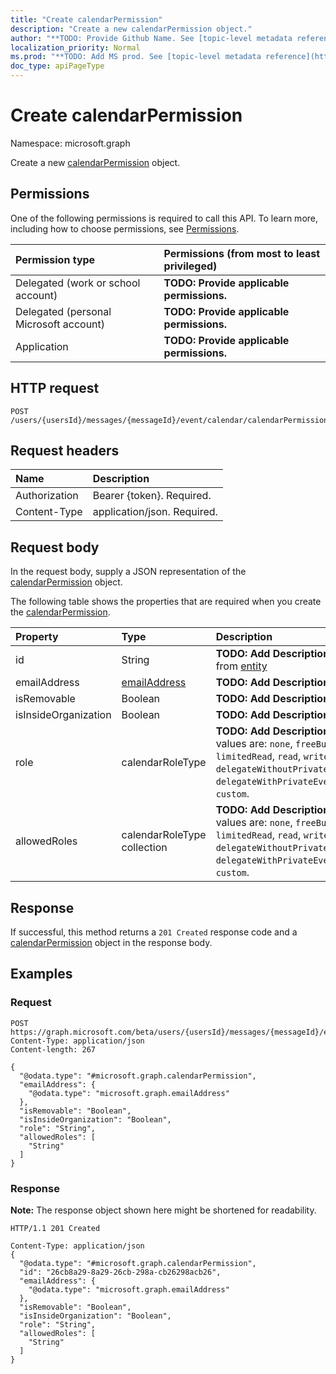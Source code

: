 ```yaml
---
title: "Create calendarPermission"
description: "Create a new calendarPermission object."
author: "**TODO: Provide Github Name. See [topic-level metadata reference](https://msgo.azurewebsites.net/add/document/guidelines/metadata.html#topic-level-metadata)**"
localization_priority: Normal
ms.prod: "**TODO: Add MS prod. See [topic-level metadata reference](https://msgo.azurewebsites.net/add/document/guidelines/metadata.html#topic-level-metadata)**"
doc_type: apiPageType
---
```


# Create calendarPermission
Namespace: microsoft.graph

Create a new [calendarPermission](../resources/calendarpermission.md) object.

## Permissions
One of the following permissions is required to call this API. To learn more, including how to choose permissions, see [Permissions](/graph/permissions-reference).

|Permission type|Permissions (from most to least privileged)|
|:---|:---|
|Delegated (work or school account)|**TODO: Provide applicable permissions.**|
|Delegated (personal Microsoft account)|**TODO: Provide applicable permissions.**|
|Application|**TODO: Provide applicable permissions.**|

## HTTP request

<!-- {
  "blockType": "ignored"
}
-->
``` http
POST /users/{usersId}/messages/{messageId}/event/calendar/calendarPermissions
```

## Request headers
|Name|Description|
|:---|:---|
|Authorization|Bearer {token}. Required.|
|Content-Type|application/json. Required.|

## Request body
In the request body, supply a JSON representation of the [calendarPermission](../resources/calendarpermission.md) object.

The following table shows the properties that are required when you create the [calendarPermission](../resources/calendarpermission.md).

|Property|Type|Description|
|:---|:---|:---|
|id|String|**TODO: Add Description** Inherited from [entity](../resources/entity.md)|
|emailAddress|[emailAddress](../resources/emailaddress.md)|**TODO: Add Description**|
|isRemovable|Boolean|**TODO: Add Description**|
|isInsideOrganization|Boolean|**TODO: Add Description**|
|role|calendarRoleType|**TODO: Add Description**. Possible values are: `none`, `freeBusyRead`, `limitedRead`, `read`, `write`, `delegateWithoutPrivateEventAccess`, `delegateWithPrivateEventAccess`, `custom`.|
|allowedRoles|calendarRoleType collection|**TODO: Add Description**. Possible values are: `none`, `freeBusyRead`, `limitedRead`, `read`, `write`, `delegateWithoutPrivateEventAccess`, `delegateWithPrivateEventAccess`, `custom`.|



## Response

If successful, this method returns a `201 Created` response code and a [calendarPermission](../resources/calendarpermission.md) object in the response body.

## Examples

### Request
<!-- {
  "blockType": "request",
  "name": "create_calendarpermission_from_"
}
-->
``` http
POST https://graph.microsoft.com/beta/users/{usersId}/messages/{messageId}/event/calendar/calendarPermissions
Content-Type: application/json
Content-length: 267

{
  "@odata.type": "#microsoft.graph.calendarPermission",
  "emailAddress": {
    "@odata.type": "microsoft.graph.emailAddress"
  },
  "isRemovable": "Boolean",
  "isInsideOrganization": "Boolean",
  "role": "String",
  "allowedRoles": [
    "String"
  ]
}
```


### Response
**Note:** The response object shown here might be shortened for readability.
<!-- {
  "blockType": "response",
  "truncated": true,
  "@odata.type": "microsoft.graph.calendarPermission"
}
-->
``` http
HTTP/1.1 201 Created

Content-Type: application/json
{
  "@odata.type": "#microsoft.graph.calendarPermission",
  "id": "26cb8a29-8a29-26cb-298a-cb26298acb26",
  "emailAddress": {
    "@odata.type": "microsoft.graph.emailAddress"
  },
  "isRemovable": "Boolean",
  "isInsideOrganization": "Boolean",
  "role": "String",
  "allowedRoles": [
    "String"
  ]
}
```

